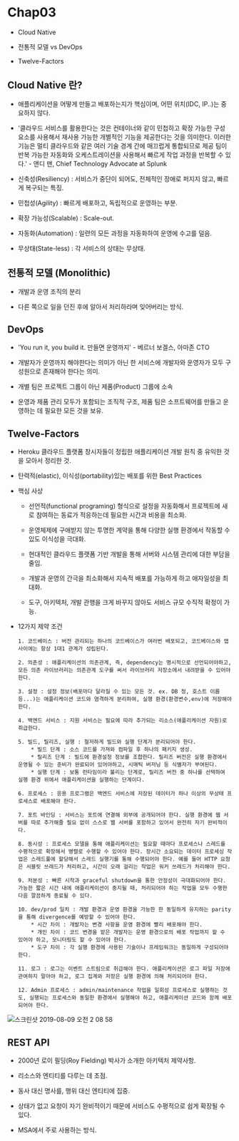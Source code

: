 # Chap03

 - Cloud Native
 
 - 전통적 모델 vs DevOps
 
 - Twelve-Factors
 
 ## Cloud Native 란?
 
 - 애플리케이션을 어떻게 만들고 배포하는지가 핵심이며, 어떤 위치(IDC, IP..)는 중요하지 않다.
 
 - '클라우드 서비스를 활용한다는 것은 컨테이너와 같이 민첩하고 확장 가능한 구성 요소를 사용해서 재사용 가능한 개별적인 기능을 제공한다는 것을 의미한다. 이러한 기능은 멀티 클라우드와 같은 여러 기술 경계 간에 매끄럽게 통합되므로 제공 팀이 반복 가능한 자동화와 오케스트레이션을 사용해서 빠르게 작업 과정을 반복할 수 있다.' - 앤디 맨, Chief Technology Advocate at Splunk

 - 신축성(Resiliency) : 서비스가 중단이 되어도, 전체적인 장애로 퍼지지 않고, 빠르게 복구되는 특징.
 
 - 민첩성(Agility) : 빠르게 배포하고, 독립적으로 운영하는 부분.
 
 - 확장 가능성(Scalable) : Scale-out.
 
 - 자동화(Automation) : 일련의 모든 과정을 자동화하여 운영에 수고를 덜음.
 
 - 무상태(State-less) : 각 서비스의 상태는 무상태.
 
 ## 전통적 모델 (Monolithic)
 
  - 개발과 운영 조직의 분리
  
  - 다른 쪽으로 일을 던진 후에 알아서 처리하라며 잊어버리는 방식.
  
 ## DevOps
 
  - 'You run it, you build it. 만들면 운영까지' - 베르너 보겔스, 아마존 CTO
  
  - 개발자가 운영까지 해야한다는 의미가 아닌 한 서비스에 개발자와 운영자가 모두 구성원으로 존재해야 한다는 의미.
  
  - 개별 팀은 프로젝트 그룹이 아닌 제품(Product) 그룹에 소속
  
  - 운영과 제품 관리 모두가 포함되는 조직적 구조, 제품 팀은 소프트웨어를 만들고 운영하는 데 필요한 모든 것을 보유. 
  
 ## Twelve-Factors
 
  - Heroku 클라우드 플랫폼 창시자들이 정립한 애플리케이션 개발 원칙 중 유익한 것을 모아서 정리한 것.
  
  - 탄력적(elastic), 이식성(portability)있는 배포를 위한 Best Practices
  
  - 핵심 사상
  
    - 선언적(functional programing) 형식으로 설정을 자동화해서 프로젝트에 새로 참여하는 동료가 적응하는데 필요한 시간과 비용을 최소화.
    
    - 운영체제에 구애받지 않는 투명한 계약을 통해 다양한 실행 환경에서 작동할 수 있도 이식성을 극대화.
    
    - 현대적인 클라우드 플랫폼 기반 개발을 통해 서버와 시스템 관리에 대한 부담을 줄임.
    
    - 개발과 운영의 간극을 최소화해서 지속적 배포를 가능하게 하고 애자일성을 최대화.
    
    - 도구, 아키텍처, 개발 관행을 크게 바꾸지 않아도 서비스 규모 수직적 확정이 가능.
    
  - 12가지 제약 조건
        
        1. 코드베이스 : 버전 관리되는 하나의 코드베이스가 여러번 배포되고, 코드베이스와 앱 사이에는 항상 1대1 관계가 성립된다.
        
        2. 의존성 : 애플리케이션의 의존관계, 즉, dependency는 명시적으로 선언되어야하고, 모든 의존 라이브러리는 의존관계 도구를 써서 라이브러리 저장소에서 내려받을 수 있어야 한다.
        
        3. 설정 : 설정 정보(배포마다 달라질 수 있는 모든 것. ex. DB 정, 호스트 이름 등...)는 애플리케이션 코드와 염격하게 분리하여, 실행 환경(환경변수,env)에 저장해야한다. 
        
        4. 백엔드 서비스 : 지원 서비스는 필요에 따라 추가되는 리소스(애플리케이션 자원)로 취급한다.
        
        5. 빌드, 릴리즈, 실행 : 철저하게 빌드와 실행 단계가 분리되어야 한다.
            * 빌드 단계 : 소스 코드를 가져와 컴파일 후 하나의 패키지 생성.
            * 릴리즈 단계 : 빌드에 환경설정 정보를 조합한다. 릴리즈 버전은 실행 환경에서 운영될 수 있는 준비가 완료되어 있어야하고, 시매틱 버저닝 등 식별자가 부여된다.
            * 실행 단계 : 보통 런타임이라 불리는 단계로, 릴리즈 버전 중 하나를 선택하여 실행 환경 위에서 애플리케이션을 실행하는 단계이다.
            
        6. 프로세스 : 응용 프로그램은 백엔드 서비스에 저장된 데이터가 하나 이상의 무상태 프로세스로 배포해야 한다.
        
        7. 포트 바인딩 : 서비스는 포트에 연결해 외부에 공개되어야 한다. 실행 환경에 웹 서버를 따로 추가해줄 필요 없이 스스로 웹 서버를 포함하고 있어서 완전히 자기 완비적이다.
        
        8. 동시성 : 프로세스 모델을 통해 애플리케이션는 필요할 때마다 프로세스나 스레드를 수평적으로 확장해서 병렬로 수행할 수 있어야 한다. 장시간 소요되는 데이터 프로세싱 작업은 스레드풀에 할당해서 스레드 실행기를 통해 수행되어야 한다. 예를 들어 HTTP 요청은 서블릿 쓰레드가 처리하고, 시간이 오래 걸리는 작업은 워커 쓰레드가 처리해야 한다.

        9. 처분성 : 빠른 시작과 graceful shutdown을 통한 안정성이 극대화되어야 한다. 가능한 짧은 시간 내에 애플리케이션이 중지될 때, 처리되어야 하는 작업을 모두 수행한 다음 깔끔하게 종료될 수 있다.
        
        10. dev/prod 일치 : 개발 환경과 운영 환경을 가능한 한 동일하게 유지하는 parity을 통해 divergence를 예방할 수 있어야 한다.
            * 시간 차이 : 개발자는 변경 사항을 운영 환경에 빨리 배포해야 한다.
            * 개인 차이 : 코드 변경을 맡은 개발자는 운영 환경으로의 배포 작업까지 할 수 있어야 하고, 모니터링도 할 수 있어야 한다.
            * 도구 차이 : 각 실행 환경에 사용된 기술이나 프레임워크는 동일하게 구성되어야 한다.
            
        11. 로그 : 로그는 이벤트 스트림으로 취급해야 한다. 애플리케이션은 로그 파일 저장에 관여하지 말아야 하고, 로그 집계와 저장은 실행 환경에 의해 처리되어야 한다.
        
        12. Admin 프로세스 : admin/maintenance 작업을 일회성 프로세스로 실행하는 것도, 실행되는 프로세스와 동일한 환경에서 실행해야 하고, 애플리케이션 코드와 함께 배포되어야 한다.
        
               
   
   ![스크린샷 2019-08-09 오전 2 08 58](https://user-images.githubusercontent.com/43510811/62723036-b34c9e80-ba4a-11e9-8448-e009b93f918f.png)


  ## REST API
  
   - 2000년 로이 필딩(Roy Fielding) 박사가 소개한 아키텍처 제약사항.
   
   - 리소스와 엔티티를 다루는 데 초점.
   
   - 동사 대신 명사를, 행위 대신 엔티티에 집중.
   
   - 상태가 없고 요청이 자기 완비적이기 때문에 서비스도 수평적으로 쉽게 확장될 수 있다.
   
   - MSA에서 주로 사용하는 방식.